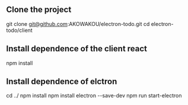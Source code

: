 ## Clone the project
git clone git@github.com:AKOWAKOU/electron-todo.git
cd electron-todo/client
## Install dependence of the client react
npm install
## Install dependence of elctron
cd ../
npm install
npm install electron --save-dev
npm run start-electron